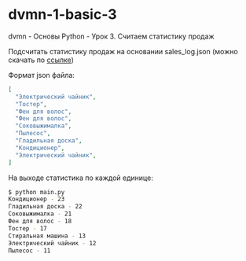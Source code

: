 # dvmn-1-basic-3
dvmn - Основы Python - Урок 3. Считаем статистику продаж

Подсчитать статистику продаж на основании sales_log.json (можно скачать по [ссылке](https://yadi.sk/d/kSM-ETI6SyvTqg))

Формат json файла:
```json
[
  "Электрический чайник",
  "Тостер",
  "Фен для волос",
  "Фен для волос",
  "Соковыжималка",
  "Пылесос",
  "Гладильная доска",
  "Кондиционер",
  "Электрический чайник",
]
```

На выходе статистика по каждой единице:
```bash
$ python main.py
Кондиционер - 23
Гладильная доска - 22
Соковыжималка - 21
Фен для волос - 18
Тостер - 17
Стиральная машина - 13
Электрический чайник - 12
Пылесос - 11
```
